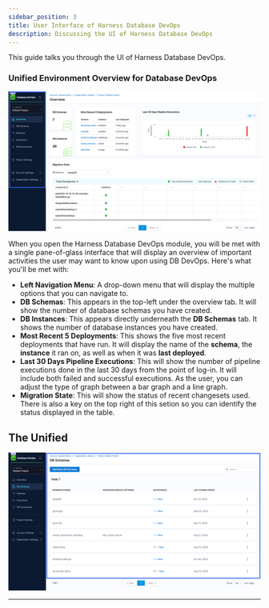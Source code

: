 ```yaml
---
sidebar_position: 3
title: User Interface of Harness Database DevOps
description: Discussing the UI of Harness Database DevOps
---
```


This guide talks you through the UI of Harness Database DevOps. 

### Unified Environment Overview for Database DevOps

 ![A screenshot of the Harness Database DevOps page that highlights the menu on the left of the UI.](../concepts-and-features/static/db-devops-overview.png)

When you open the Harness Database DevOps module, you will be met with a single pane-of-glass interface that will display an overview of important activities the user may want to know upon using DB DevOps. Here's what you'll be met with:

  - **Left Navigation Menu**: A drop-down menu that will display the multiple options that you can navigate to. 
  - **DB Schemas**: This appears in the top-left under the overview tab. It will show the number of database schemas you have created. 
  - **DB Instances**: This appears directly underneath the **DB Schemas** tab. It shows the number of database instances you have created. 
  - **Most Recent 5 Deployments**: This shows the five most recent deployments that have run. It will display the name of the **schema**, the **instance** it ran on, as well as when it was **last deployed**. 
  - **Last 30 Days Pipeline Executions**: This will show the number of pipeline executions done in the last 30 days from the point of log-in. It will include both failed and successful executions. As the user, you can adjust the type of graph between a bar graph and a line graph. 
  - **Migration State**: This will show the status of recent changesets used. There is also a key on the top right of this setion so you can identify the status displayed in the table. 

## The Unified 

 ![A screenshot of the Harness Database DevOps Unified Schema that highlights the Database Schemas](../concepts-and-features/static/unified-environment-database-devops.png)

---

